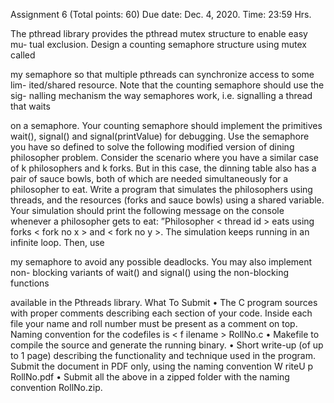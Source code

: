 Assignment 6 (Total points: 60)
Due date: Dec. 4, 2020. Time: 23:59 Hrs.

The pthread library provides the pthread mutex structure to enable easy mu-
tual exclusion. Design a counting semaphore structure using mutex called

my semaphore so that multiple pthreads can synchronize access to some lim-
ited/shared resource. Note that the counting semaphore should use the sig-
nalling mechanism the way semaphores work, i.e. signalling a thread that waits

on a semaphore. Your counting semaphore should implement the primitives
wait(), signal() and signal(printValue) for debugging.
Use the semaphore you have so defined to solve the following modified version
of dining philosopher problem. Consider the scenario where you have a similar
case of k philosophers and k forks. But in this case, the dinning table also has a
pair of sauce bowls, both of which are needed simultaneously for a philosopher
to eat. Write a program that simulates the philosophers using threads, and
the resources (forks and sauce bowls) using a shared variable. Your simulation
should print the following message on the console whenever a philosopher gets
to eat: ”Philosopher < thread id > eats using forks < fork no x > and <
fork no y >. The simulation keeps running in an infinite loop. Then, use

my semaphore to avoid any possible deadlocks. You may also implement non-
blocking variants of wait() and signal() using the non-blocking functions

available in the Pthreads library.
What To Submit
• The C program sources with proper comments describing each section of
your code. Inside each file your name and roll number must be present as
a comment on top. Naming convention for the codefiles is < f ilename >
RollNo.c
• Makefile to compile the source and generate the running binary.
• Short write-up (of up to 1 page) describing the functionality and technique
used in the program. Submit the document in PDF only, using the naming
convention W riteU p RollNo.pdf
• Submit all the above in a zipped folder with the naming convention RollNo.zip.
